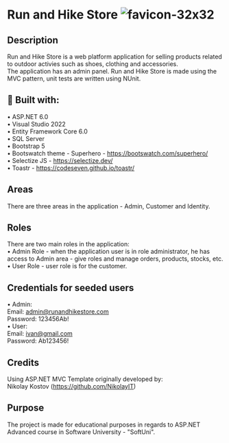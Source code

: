 # Run and Hike Store ![favicon-32x32](https://user-images.githubusercontent.com/81676022/207278926-27976e18-2503-4e3d-b291-ec1a21f7786f.png)



## Description
Run and Hike Store is a web platform application for selling products related to outdoor activies such as shoes, clothing and accessories. <br />
The application has an admin panel. Run and Hike Store is made using the MVC pattern, unit tests are written using NUnit. <br />

## 🔨 Built with: <br />
•	ASP.NET 6.0 <br />
•	Visual Studio 2022 <br />
•	Entity Framework Core 6.0 <br />
•	SQL Server <br />
•	Bootstrap 5 <br />
•	Bootswatch theme - Superhero - https://bootswatch.com/superhero/ <br />
•	Selectize JS - https://selectize.dev/ <br />
•	Toastr - https://codeseven.github.io/toastr/ <br />

## Areas
There are three areas in the application - Admin, Customer and Identity.

## Roles
There are two main roles in the application:  <br />
•	Admin Role - when the application user is in role administrator, he has access to Admin area - give roles and manage orders, products, stocks, etc. <br />
•	User Role - user role is for the customer. <br />

## Credentials for seeded users <br />
•	Admin:  <br />
Email: admin@runandhikestore.com <br />
Password: 123456Ab! <br />
•	User: <br />
Email: ivan@gmail.com <br />
Password: Ab123456! <br />

## Credits <br />
Using ASP.NET MVC Template originally developed by: <br />
Nikolay Kostov (https://github.com/NikolayIT) <br />

## Purpose
The project is made for educational purposes in regards to ASP.NET Advanced course in Software University - "SoftUni". <br />
